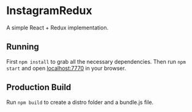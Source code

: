 # InstagramRedux
A simple React + Redux implementation.

## Running

First `npm install` to grab all the necessary dependencies. 
Then run `npm start` and open <localhost:7770> in your browser.

## Production Build
Run `npm build` to create a distro folder and a bundle.js file.
